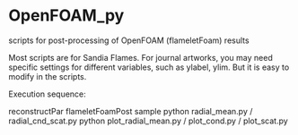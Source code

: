 # OpenFOAM_py
scripts for post-processing of OpenFOAM (flameletFoam) results

Most scripts are for Sandia Flames. For journal artworks, you may need specific settings for different variables, such as ylabel, ylim. But it is easy to modify in the scripts.

Execution sequence:

reconstructPar
flameletFoamPost
sample
python radial_mean.py / radial_cnd_scat.py
python plot_radial_mean.py / plot_cond.py / plot_scat.py
